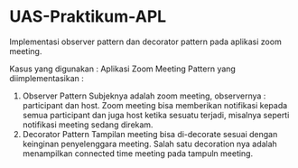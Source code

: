 # UAS-Praktikum-APL
Implementasi observer pattern dan decorator pattern pada aplikasi zoom meeting.

Kasus yang digunakan : Aplikasi Zoom Meeting
Pattern yang diimplementasikan :
1. Observer Pattern
   Subjeknya adalah zoom meeting, observernya : participant dan host.
   Zoom meeting bisa memberikan notifikasi kepada semua participant dan juga host ketika sesuatu terjadi,
   misalnya seperti notifikasi meeting sedang direkam.
2. Decorator Pattern
   Tampilan meeting bisa di-decorate sesuai dengan keinginan penyelenggara meeting. 
   Salah satu decoration nya adalah menampilkan connected time meeting pada tampuln meeting. 
